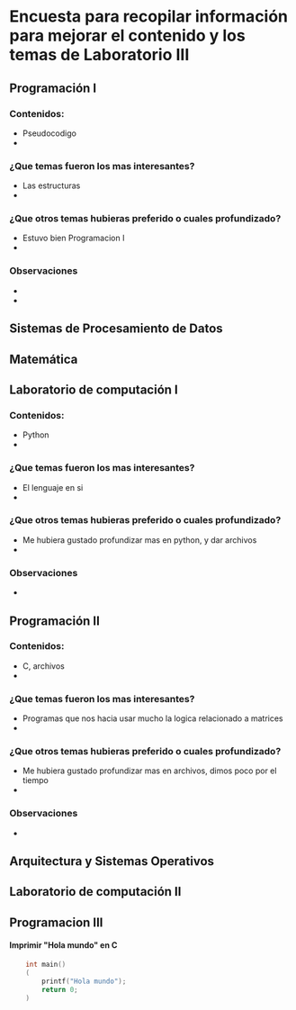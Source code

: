 # Encuesta para recopilar información para mejorar el contenido y los temas de Laboratorio III 
## Programación I 
### Contenidos:
* Pseudocodigo
* 
### ¿Que temas fueron los mas interesantes?
*  Las estructuras 
* 
### ¿Que otros temas hubieras preferido o cuales profundizado?
*   Estuvo bien Programacion I
* 
### Observaciones 
* 
* 
## Sistemas de Procesamiento de Datos

## Matemática


## Laboratorio de computación I
### Contenidos:
* Python
* 
### ¿Que temas fueron los mas interesantes?
*  El lenguaje en si 
* 
### ¿Que otros temas hubieras preferido o cuales profundizado?
*   Me hubiera gustado profundizar mas en python, y dar archivos
* 
### Observaciones 
* 


## Programación II
### Contenidos:
* C, archivos
* 
### ¿Que temas fueron los mas interesantes?
*  Programas que nos hacia usar mucho la logica relacionado a matrices 
* 
### ¿Que otros temas hubieras preferido o cuales profundizado?
*   Me hubiera gustado profundizar mas en archivos, dimos poco por el tiempo
* 
### Observaciones 
* 

## Arquitectura y Sistemas Operativos


## Laboratorio de computación II

## Programacion III

#### Imprimir "Hola mundo" en C
```C
    int main()
    (
        printf("Hola mundo");
        return 0;
    )

